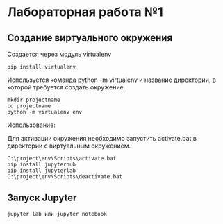 # Лабораторная работа №1
## Создание виртуального окружения
Создается через модуль virtualenv
```
pip install virtualenv
```
Используется команда python -m virtualenv и название директории, в которой требуется создать окружение.
```
mkdir projectname
cd projectname
python -m virtualenv env
```
Использование:

Для активации окружения необходимо запустить activate.bat в директории с виртуальным окружением.
```
C:\project\env\Scripts\activate.bat
pip install jupyterhub
pip install jupyterlab
C:\project\env\Scripts\deactivate.bat
```

## Запуск Jupyter
```
jupyter lab или jupyter notebook
```
